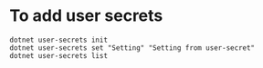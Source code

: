 # To add user secrets

```shell
dotnet user-secrets init
dotnet user-secrets set "Setting" "Setting from user-secret"
dotnet user-secrets list
```